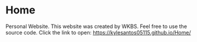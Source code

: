 # Home

Personal Website. This website was created by WKBS.
Feel free to use the source code.
Click the link to open: https://kylesantos05115.github.io/Home/
